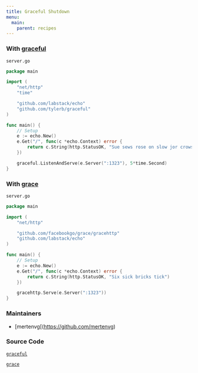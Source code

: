```yaml
---
title: Graceful Shutdown
menu:
  main:
    parent: recipes
---
```


### With [graceful](https://github.com/tylerb/graceful)

`server.go`

```go
package main

import (
	"net/http"
	"time"

	"github.com/labstack/echo"
	"github.com/tylerb/graceful"
)

func main() {
	// Setup
	e := echo.New()
	e.Get("/", func(c *echo.Context) error {
		return c.String(http.StatusOK, "Sue sews rose on slow jor crows nose")
	})

	graceful.ListenAndServe(e.Server(":1323"), 5*time.Second)
}
```

### With [grace](https://github.com/facebookgo/grace)

`server.go`

```go
package main

import (
	"net/http"

	"github.com/facebookgo/grace/gracehttp"
	"github.com/labstack/echo"
)

func main() {
	// Setup
	e := echo.New()
	e.Get("/", func(c *echo.Context) error {
		return c.String(http.StatusOK, "Six sick bricks tick")
	})

	gracehttp.Serve(e.Server(":1323"))
}
```

### Maintainers

- [mertenvg[(https://github.com/mertenvg)

### Source Code

[`graceful`](https://github.com/labstack/echo/blob/master/recipes/graceful-shutdown/graceful)

[`grace`](https://github.com/labstack/echo/blob/master/recipes/graceful-shutdown/grace)
